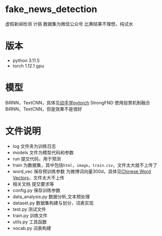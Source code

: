 # fake_news_detection
虚假新闻检测 计挑 数据集为微信公众号 比赛结果不理想，纯试水

# 版本

 * python 3.11.5 
 * torch 1.12.1 gpu

# 模型

BiRNN，TextCNN，具体见[动手学pytorch](https://zh.d2l.ai/index.html)
StrongFND 使用投票机制融合BiRNN，TextCNN，但是效果不是很好

# 文件说明

 * log 文件夹为训练日志
 * models 文件为模型代码和参数
 * run 提交代码，用于预测
 * train 为数据集，其中包括`html`，`image`，`train.csv`，文件太大就不上传了
 * word_vec 保存预训练参数 为微博词向量300d，具体见[Chinese Word Vectors](https://www.jiqizhixin.com/articles/2018-05-15-10)，文件太大不上传
 * 相关文档 提交要求等
 * config.py 保存训练参数
 * data_analysis.py 数据分析,文本预处理
 * dataset.py 数据集构建与划分，词表实现
 * test.py 测试文件
 * train.py 训练文件
 * utils.py 工具函数
 * vocab.py 词表构建



